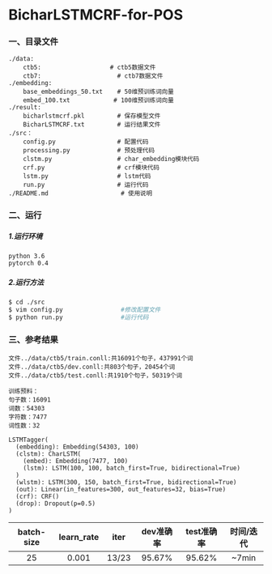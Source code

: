 # BicharLSTMCRF-for-POS
### 一、目录文件

```
./data:                   
	ctb5:					# ctb5数据文件
	ctb7:                     # ctb7数据文件
./embedding:
	base_embeddings_50.txt    # 50维预训练词向量
	embed_100.txt			 # 100维预训练词向量
./result:                 
	bicharlstmcrf.pkl         # 保存模型文件
	BicharLSTMCRF.txt         # 运行结果文件
./src：         
	config.py                 # 配置代码 
	processing.py             # 预处理代码
	clstm.py                  # char_embedding模块代码
	crf.py                    # crf模块代码
	lstm.py                   # lstm代码
	run.py                    # 运行代码
./README.md                    # 使用说明
```



### 二、运行

##### 1.运行环境

```
python 3.6
pytorch 0.4
```

##### 2.运行方法

```bash
$ cd ./src
$ vim config.py                #修改配置文件
$ python run.py                #运行代码
```



### 三、参考结果

```
文件../data/ctb5/train.conll:共16091个句子，437991个词
文件../data/ctb5/dev.conll:共803个句子，20454个词
文件../data/ctb5/test.conll:共1910个句子，50319个词

训练预料：
句子数：16091
词数：54303
字符数：7477
词性数：32

LSTMTagger(
  (embedding): Embedding(54303, 100)
  (clstm): CharLSTM(
    (embed): Embedding(7477, 100)
    (lstm): LSTM(100, 100, batch_first=True, bidirectional=True)
  )
  (wlstm): LSTM(300, 150, batch_first=True, bidirectional=True)
  (out): Linear(in_features=300, out_features=32, bias=True)
  (crf): CRF()
  (drop): Dropout(p=0.5)
)
```

| batch-size | learn_rate | iter | dev准确率 | test准确率 | 时间/迭代 |
| :--: | :------: | :---------: | :----: | :--------: | :-------: |
|     25     | 0.001 |     13/23     | 95.67% |   95.62%   | ~7min |

